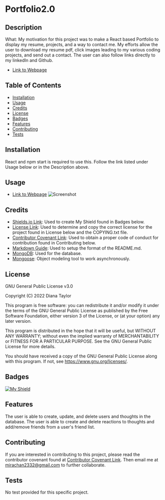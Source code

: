 # Portfolio2.0

## Description

What: My motivation for this project was to make a React based Portfolio to display my resume, projects, and a way to contact me. My efforts allow the user to download my resume pdf, click images leading to my various coding projects, and send out a contact. The user can also follow links directly to my linkedIn and Github.

* [Link to Webpage](https://2332fun.github.io/portfolio2.0/)

## Table of Contents

* [Installation](#installation)
* [Usage](#usage)
* [Credits](#credits)
* [License](#license)
* [Badges](#badges)
* [Features](#features)
* [Contributing](#contributing)
* [Tests](#tests)

## Installation

React and npm start is required to use this. Follow the link listed under Usage below or in the Description above.

## Usage

* [Link to Webpage](https://2332fun.github.io/Portfolio2.0/)
![Screenshot](/assets/images/screenshot.PNG "Screenshot")

## Credits

* [Shields.io Link](https://shields.io/): Used to create My Shield found in Badges below.
* [License Link](https://choosealicense.com/licenses/gpl-3.0/): Used to determine and copy the correct license for the project found in License below and the COPYING.txt file.
* [Contributor Covenant Link](https://www.contributor-covenant.org/version/2/1/code_of_conduct/code_of_conduct.md): Used to obtain a proper code of conduct for contribution found in Contributing below.
* [Markdown Guide](https://www.markdownguide.org/basic-syntax/): Used to setup the format of the README.md.
* [MongoDB](https://www.mongodb.com/): Used for the database.
* [Mongoose](https://www.npmjs.com/package/mongoose): Object modeling tool to work asynchronously.

## License

GNU General Public License v3.0

Copyright (C) 2022 Diana Taylor

This program is free software: you can redistribute it and/or modify it under the terms of the GNU General Public License as published by the Free Software Foundation, either version 3 of the License, or (at your option) any later version.

This program is distributed in the hope that it will be useful, but WITHOUT ANY WARRANTY; without even the implied warranty of MERCHANTABILITY or FITNESS FOR A PARTICULAR PURPOSE.  See the GNU General Public License for more details.

You should have received a copy of the GNU General Public License along with this program.  If not, see <https://www.gnu.org/licenses/>.

## Badges

[![My Shield](https://img.shields.io/badge/2332fun-2332fun%20contributed%20to%20this%20project.-blueviolet)](https://github.com/2332fun)

## Features

The user is able to create, update, and delete users and thoughts in the database. The user is able to create and delete reactions to thoughts and add/remove friends from a user's friend list.

## Contributing

If you are interested in contributing to this project, please read the contributor covenant found at [Contributor Covenant Link](https://www.contributor-covenant.org/version/2/1/code_of_conduct/code_of_conduct.md). Then email me at <mirachan2332@gmail.com> to further collaborate.

## Tests

No test provided for this specific project.


